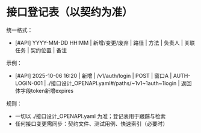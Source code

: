 # 接口登记表（以契约为准）

统一格式：
- [#API] YYYY-MM-DD HH:MM | 新增/变更/废弃 | 路径 | 方法 | 负责人 | 关联任务 | 契约位置 | 备注

示例：
- [#API] 2025-10-06 16:20 | 新增 | /v1/auth/login | POST | 窗口A | AUTH-LOGIN-001 | ./接口设计_OPENAPI.yaml#/paths/~1v1~1auth~1login | 返回体字段token新增expires

规则：
- 一切以 ./接口设计_OPENAPI.yaml 为准；登记表用于跟踪与检索
- 任何接口变更需同步：契约文件、测试用例、快速索引（必要时）
